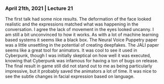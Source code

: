 ### April 21th, 2021 | Lecture 21

The first talk had some nice results. The deformation of the face looked realistic and the expressions matched what was happening in the conversation. I agree the lack of movement in the eyes looked uncanny. I am still a bit unconvinced to how it works. As with a lot of machine learning based systems it seems like a black box.
The Neural Voice Puppetry paper was a little unsettling in the potential of creating deepfakes. The JALI paper seems like a great tool for animators. It was cool to see it used in Cyberpunk, though I was initially skeptical on how well it was executed, knowing that Cyberpunk was infamous for having a ton of bugs on release. The final result in game still did not stand out to me as being particularly impressive, but it probably saved the animators a lot of time. It was nice to see the subtle changes in facial expression based on language. 

